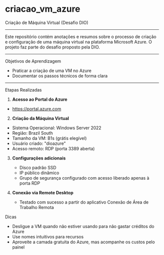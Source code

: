 # criacao_vm_azure
Criação de Máquina Virtual (Desafio DIO)

---

Este repositório contém anotações e resumos sobre o processo de criação e configuração de uma máquina virtual na plataforma Microsoft Azure. O projeto faz parte do desafio proposto pela DIO.

---

Objetivos de Aprendizagem

- Praticar a criação de uma VM no Azure
- Documentar os passos técnicos de forma clara

----

Etapas Realizadas

1.  **Acesso ao Portal do Azure**
   - https://portal.azure.com

2.  **Criação da Máquina Virtual**
   - Sistema Operacional: Windows Server 2022
   - Região: Brazil South
   - Tamanho da VM: B1s (grátis elegível)
   - Usuário criado: "dioazure"
   - Acesso remoto: RDP (porta 3389 aberta)

3. **Configurações adicionais**
   - Disco padrão SSD
   - IP público dinâmico
   - Grupo de segurança configurado com acesso liberado apenas à porta RDP

4. **Conexão via Remote Desktop**
   - Testado com sucesso a partir do aplicativo Conexão de Área de Trabalho Remota



Dicas

- Desligue a VM quando não estiver usando para não gastar créditos do Azure
- Use nomes intuitivos para recursos
- Aproveite a camada gratuita do Azure, mas acompanhe os custos pelo painel
